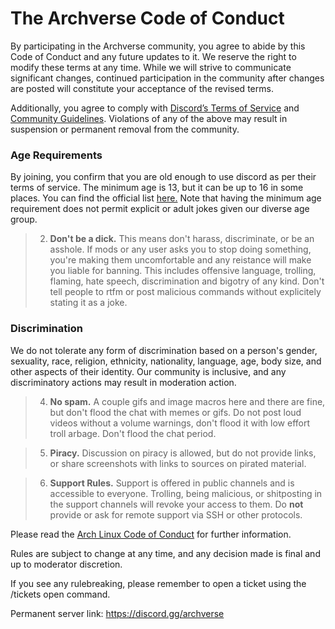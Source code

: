 # The Archverse Code of Conduct

By participating in the Archverse community, you agree to abide by this Code of Conduct and any future updates to it. We
reserve the right to modify these terms at any time. While we will strive to communicate significant changes, continued
participation in the community after changes are posted will constitute your acceptance of the revised terms.

Additionally, you agree to comply with [Discord’s Terms of Service](https://discord.com/terms) and [Community
Guidelines](https://discord.com/guidelines). Violations of any of the above may result in suspension or permanent
removal from the community.

### Age Requirements

By joining, you confirm that you are old enough to use discord as per their terms of service. The minimum age is 13, but
it can be up to 16 in some places. You can find the official list
[here.](https://support.discord.com/hc/en-us/articles/360040724612-Why-is-Discord-asking-for-my-birthday) Note that
having the minimum age requirement does not permit explicit or adult jokes given our diverse age group.

> 2) **Don't be a dick.** This means don't harass, discriminate, or be an asshole. If mods or any user asks you to stop doing something, you're making them uncomfortable and any reistance will make you liable for banning. This includes offensive language, trolling, flaming, hate speech, discrimination and bigotry of any kind. Don't tell people to rtfm or post malicious commands without explicitely stating it as a joke.
### Discrimination

We do not tolerate any form of discrimination based on a person's gender, sexuality, race, religion, ethnicity,
nationality, language, age, body size, and other aspects of their identity. Our community is inclusive, and any
discriminatory actions may result in moderation action.

> 4) **No spam.** A couple gifs and image macros here and there are fine, but don't flood the chat with memes or gifs. Do not post loud videos without a volume warnings, don't flood it with low effort troll arbage. Don't flood the chat period.

> 5) **Piracy.** Discussion on piracy is allowed, but do not provide links, or share screenshots with links to sources on pirated material.

> 6)  **Support Rules.** Support is offered in public channels and is accessible to everyone. Trolling, being malicious, or shitposting in the support channels will revoke your access to them. Do **not** provide or ask for remote support via SSH or other protocols.

Please read the [Arch Linux Code of Conduct](<https://terms.archlinux.org/docs/code-of-conduct/>) for further information.

Rules are subject to change at any time, and any decision made is final and up to moderator discretion.

If you see any rulebreaking, please remember to open a ticket using the /tickets open command.

Permanent server link: https://discord.gg/archverse


<!-- this is never gonna render in the readme, so here i go: -->
<!-- made with love, written in neovim, neovim is based btw -->
<!-- pretty please don't remove this -->
